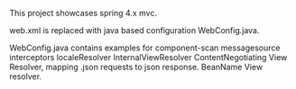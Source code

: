 This project showcases spring 4.x mvc.

web.xml is replaced with java based configuration WebConfig.java.


WebConfig.java contains examples for
component-scan
messagesource
interceptors
localeResolver
InternalViewResolver
ContentNegotiating View Resolver, mapping .json requests to json response.
BeanName View resolver.

